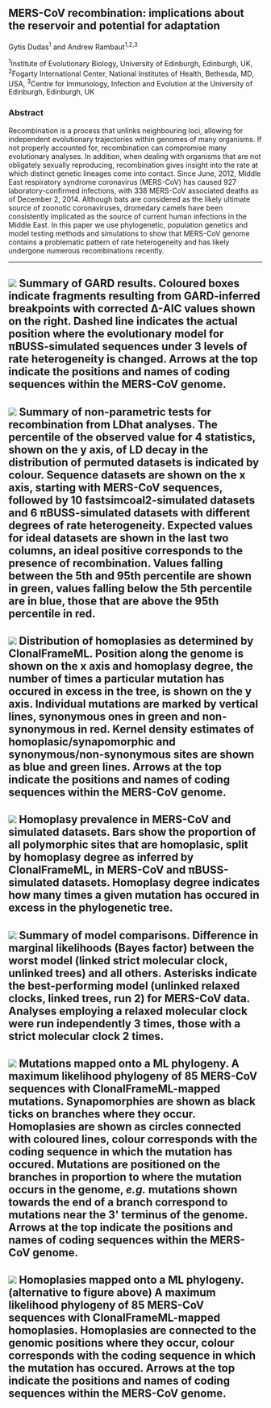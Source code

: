 ## MERS-CoV recombination: implications about the reservoir and potential for adaptation
Gytis Dudas<sup>1</sup> and Andrew Rambaut<sup>1,2,3</sup>

<sup>1</sup>Institute of Evolutionary Biology, University of Edinburgh, Edinburgh, UK,
<sup>2</sup>Fogarty International Center, National Institutes of Health, Bethesda, MD, USA,
<sup>3</sup>Centre for Immunology, Infection and Evolution at the University of Edinburgh, Edinburgh, UK

### Abstract
Recombination is a process that unlinks neighbouring loci, allowing for independent evolutionary trajectories within genomes of many organisms. If not properly accounted for, recombination can compromise many evolutionary analyses. In addition, when dealing with organisms that are not obligately sexually reproducing, recombination gives insight into the rate at which distinct genetic lineages come into contact. Since June, 2012, Middle East respiratory syndrome coronavirus (MERS-CoV) has caused 927 laboratory-confirmed infections, with 338 MERS-CoV associated deaths as of December 2, 2014. Although bats are considered as the likely ultimate source of zoonotic coronaviruses, dromedary camels have been consistently implicated as the source of current human infections in the Middle East. In this paper we use phylogenetic, population genetics and model testing methods and simulations to show that MERS-CoV genome contains a problematic pattern of rate heterogeneity and has likely undergone numerous recombinations recently.

--------------------------------
![](GARD_summary.png)
**Summary of GARD results.**
Coloured boxes indicate fragments resulting from GARD-inferred breakpoints with corrected Δ-AIC values shown on the right. Dashed line indicates the actual position where the evolutionary model for πBUSS-simulated sequences under 3 levels of rate heterogeneity is changed. Arrows at the top indicate the positions and names of coding sequences within the MERS-CoV genome.
--------------------------------
![](MERS_LDhat_permutations.png)
**Summary of non-parametric tests for recombination from LDhat analyses.**
The percentile of the observed value for 4 statistics, shown on the y axis, of LD decay in the distribution of permuted datasets is indicated by colour. Sequence datasets are shown on the x axis, starting with MERS-CoV sequences, followed by 10 fastsimcoal2-simulated datasets and 6 πBUSS-simulated datasets with different degrees of rate heterogeneity. Expected values for ideal datasets are shown in the last two columns, an ideal positive corresponds to the presence of recombination. Values falling between the 5th and 95th percentile are shown in green, values falling below the 5th percentile are in blue, those that are above the 95th percentile in red.
--------------------------------
![](MERS_ML_homoplasyRate.png)
**Distribution of homoplasies as determined by ClonalFrameML.**
Position along the genome is shown on the x axis and homoplasy degree, the number of times a particular mutation has occured in excess in the tree, is shown on the y axis. Individual mutations are marked by vertical lines, synonymous ones in green and non-synonymous in red. Kernel density estimates of homoplasic/synapomorphic and synonymous/non-synonymous sites are shown as blue and green lines. Arrows at the top indicate the positions and names of coding sequences within the MERS-CoV genome.
--------------------------------
![](MERS_homoplasy_control.png)
**Homoplasy prevalence in MERS-CoV and simulated datasets.**
Bars show the proportion of all polymorphic sites that are homoplasic, split by homoplasy degree as inferred by ClonalFrameML, in MERS-CoV and πBUSS-simulated datasets. Homoplasy degree indicates how many times a given mutation has occured in excess in the phylogenetic tree.
--------------------------------
![](MERS_marginal_likelihoods.png)
**Summary of model comparisons.**
Difference in marginal likelihoods (Bayes factor) between the worst model (linked strict molecular clock, unlinked trees) and all others. Asterisks indicate the best-performing model (unlinked relaxed clocks, linked trees, run 2) for MERS-CoV data. Analyses employing a relaxed molecular clock were run independently 3 times, those with a strict molecular clock 2 times.
--------------------------------
![](MERS_homoplasyMap.png)
**Mutations mapped onto a ML phylogeny.**
A maximum likelihood phylogeny of 85 MERS-CoV sequences with ClonalFrameML-mapped mutations. Synapomorphies are shown as black ticks on branches where they occur. Homoplasies are shown as circles connected with coloured lines, colour corresponds with the coding sequence in which the mutation has occured. Mutations are positioned on the branches in proportion to where the mutation occurs in the genome, *e.g.* mutations shown towards the end of a branch correspond to mutations near the 3' terminus of the genome. Arrows at the top indicate the positions and names of coding sequences within the MERS-CoV genome.
--------------------------------
![](MERS_homoplasyMap_alt.png)
**Homoplasies mapped onto a ML phylogeny.** (alternative to figure above)
A maximum likelihood phylogeny of 85 MERS-CoV sequences with ClonalFrameML-mapped homoplasies. Homoplasies are connected to the genomic positions where they occur, colour corresponds with the coding sequence in which the mutation has occured. Arrows at the top indicate the positions and names of coding sequences within the MERS-CoV genome.
--------------------------------